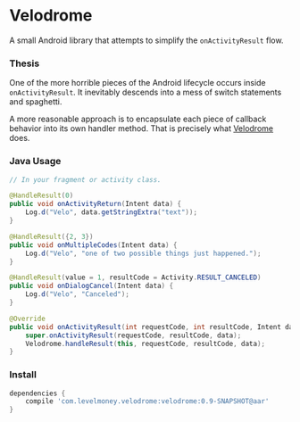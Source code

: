 # Velodrome
A small Android library that attempts to simplify the `onActivityResult` flow.

### Thesis
One of the more horrible pieces of the Android lifecycle occurs inside `onActivityResult`. It inevitably descends into a mess of switch statements and spaghetti.

A more reasonable approach is to encapsulate each piece of callback behavior into its own handler method. That is precisely what [Velodrome](http://en.wikipedia.org/wiki/Velodrome) does.

### Java Usage

```java
// In your fragment or activity class.

@HandleResult(0)
public void onActivityReturn(Intent data) {
    Log.d("Velo", data.getStringExtra("text"));
}

@HandleResult({2, 3})
public void onMultipleCodes(Intent data) {
    Log.d("Velo", "one of two possible things just happened.");
}

@HandleResult(value = 1, resultCode = Activity.RESULT_CANCELED)
public void onDialogCancel(Intent data) {
    Log.d("Velo", "Canceled");
}

@Override
public void onActivityResult(int requestCode, int resultCode, Intent data) {
    super.onActivityResult(requestCode, resultCode, data);
    Velodrome.handleResult(this, requestCode, resultCode, data);
}
```

### Install
```gradle
dependencies {
    compile 'com.levelmoney.velodrome:velodrome:0.9-SNAPSHOT@aar'
}
```
